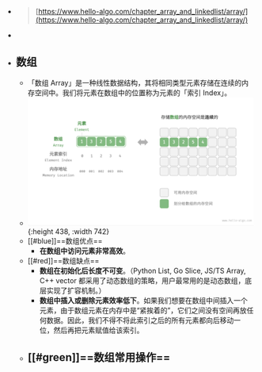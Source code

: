 - > [https://www.hello-algo.com/chapter_array_and_linkedlist/array/](https://www.hello-algo.com/chapter_array_and_linkedlist/array/)
-
- ## 数组
	- 「数组 Array」是一种线性数据结构，其将相同类型元素存储在连续的内存空间中。我们将元素在数组中的位置称为元素的「索引 Index」。
	- ![image.png](../assets/image_1683881183272_0.png){:height 438, :width 742}
	- [[#blue]]==数组优点==
		- **在数组中访问元素非常高效**。
	- [[#red]]==数组缺点==
		- **数组在初始化后长度不可变**。（Python List, Go Slice, JS/TS Array, C++ vector 都采用了动态数组的策略，用户最常用的是动态数组，底层实现了扩容机制。）
		- **数组中插入或删除元素效率低下**。如果我们想要在数组中间插入一个元素，由于数组元素在内存中是“紧挨着的”，它们之间没有空间再放任何数据。因此，我们不得不将此索引之后的所有元素都向后移动一位，然后再把元素赋值给该索引。
	- [[#green]]==数组常用操作==
		-